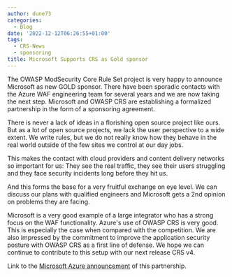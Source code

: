 ```yaml
---
author: dune73
categories:
  - Blog
date: '2022-12-12T06:26:55+01:00'
tags:
  - CRS-News
  - sponsoring
title: Microsoft Supports CRS as Gold sponsor
---
```



The OWASP ModSecurity Core Rule Set project is very happy to announce Microsoft as new GOLD sponsor. There have been sporadic contacts with the Azure WAF engineering team for several years and we are now taking the next step. Microsoft and OWASP CRS are establishing a formalized partnership in the form of a sponsoring agreement.

There is never a lack of ideas in a florishing open source project like ours. But as a lot of open source projects, we lack the user perspective to a wide extent. We write rules, but we do not really know how they behave in the real world outside of the few sites we control at our day jobs.

This makes the contact with cloud providers and content delivery networks so important for us: They see the real traffic, they see their users struggling and they face security incidents long before they hit us.

And this forms the base for a very fruitful exchange on eye level. We can discuss our plans with qualified engineers and Microsoft gets a 2nd opinion on problems they are facing.

Microsoft is a very good example of a large integrator who has a strong focus on the WAF functionality. Azure's use of OWASP CRS is very good. This is especially the case when compared with the competition. We are also impressed by the commitment to improve the application security posture with OWASP CRS as a first line of defense. We hope we can continue to contribute to this setup with our next release CRS v4.

Link to the [Microsoft Azure announcement](https://azure.microsoft.com/en-us/blog/microsoft-sponsors-owasp-modsecurity-crs-to-improve-application-security/) of this partnership.
